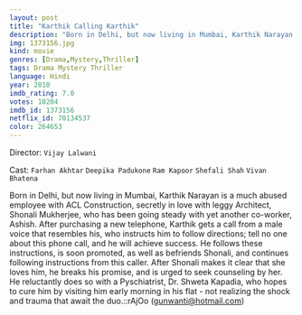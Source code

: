 ```yaml
---
layout: post
title: "Karthik Calling Karthik"
description: "Born in Delhi, but now living in Mumbai, Karthik Narayan is a much abused employee with ACL Construction, secretly in love with leggy Architect, Shonali Mukherjee, who has been going steady with yet another co-worker, Ashish. After purchasing a new telephone, Karthik gets a call from a male voice that resembles his, who instructs him to follow directions; tell no one about this phone call, and he will achieve success. He follows these instructions, is soon promoted, as well as befr.."
img: 1373156.jpg
kind: movie
genres: [Drama,Mystery,Thriller]
tags: Drama Mystery Thriller 
language: Hindi
year: 2010
imdb_rating: 7.0
votes: 10204
imdb_id: 1373156
netflix_id: 70134537
color: 264653
---
```

Director: `Vijay Lalwani`  

Cast: `Farhan Akhtar` `Deepika Padukone` `Ram Kapoor` `Shefali Shah` `Vivan Bhatena` 

Born in Delhi, but now living in Mumbai, Karthik Narayan is a much abused employee with ACL Construction, secretly in love with leggy Architect, Shonali Mukherjee, who has been going steady with yet another co-worker, Ashish. After purchasing a new telephone, Karthik gets a call from a male voice that resembles his, who instructs him to follow directions; tell no one about this phone call, and he will achieve success. He follows these instructions, is soon promoted, as well as befriends Shonali, and continues following instructions from this caller. After Shonali makes it clear that she loves him, he breaks his promise, and is urged to seek counseling by her. He reluctantly does so with a Pyschiatrist, Dr. Shweta Kapadia, who hopes to cure him by visiting him early morning in his flat - not realizing the shock and trauma that await the duo.::rAjOo (gunwanti@hotmail.com)